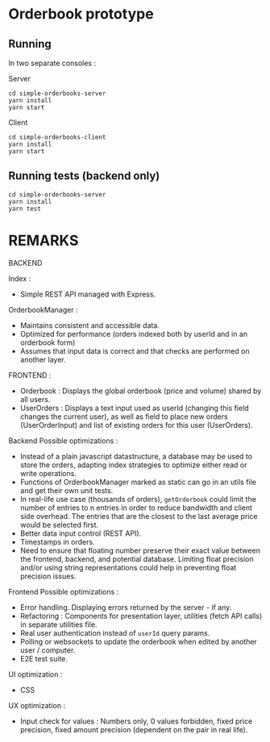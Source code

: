 Orderbook prototype
===

Running
---
In two separate consoles :

Server
```
cd simple-orderbooks-server
yarn install
yarn start
```

Client
```
cd simple-orderbooks-client
yarn install
yarn start
```

Running tests (backend only)
---
```
cd simple-orderbooks-server
yarn install
yarn test
```

REMARKS
===

BACKEND

Index :
- Simple REST API managed with Express.

OrderbookManager :
- Maintains consistent and accessible data.
- Optimized for performance (orders indexed both by userId and in an orderbook form)
- Assumes that input data is correct and that checks are performed on another layer.

FRONTEND :
- Orderbook : Displays the global orderbook (price and volume) shared by all users.
- UserOrders : Displays a text input used as userId (changing this field changes the current user), as well as field to place new orders (UserOrderInput) and list of existing orders for this user (UserOrders).

Backend Possible optimizations :
- Instead of a plain javascript datastructure, a database may be used to store the orders, adapting index strategies to optimize either read or write operations.
- Functions of OrderbookManager marked as static can go in an utils file and get their own unit tests.
- In real-life use case (thousands of orders), `getOrderbook` could limit the number of entries to n entries in order to reduce bandwidth and client side overhead. The entries that are the closest to the last average price would be selected first.
- Better data input control (REST API).
- Timestamps in orders.
- Need to ensure that floating number preserve their exact value between the frontend, backend, and potential database. Limiting float precision and/or using string representations could help in preventing float precision issues.


Frontend Possible optimizations :
- Error handling. Displaying errors returned by the server - if any.
- Refactoring : Components for presentation layer, utilities (fetch API calls) in separate utilities file.
- Real user authentication instead of `userId` query params.
- Polling or websockets to update the orderbook when edited by another user / computer.
- E2E test suite.

UI optimization : 
- CSS

UX optimization :
- Input check for values : Numbers only, 0 values forbidden, fixed price precision, fixed amount precision (dependent on the pair in real life).
